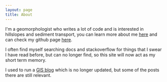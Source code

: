 ```yaml
---
layout: page
title: About
---
```


I'm a geomorphologist who writes a lot of code and is interested in hillslopes and
sediment transport, you can learn more about me [here](http://www.geos.ed.ac.uk/homes/s0675405/)
and can check my github page [here](https://github.com/sgrieve). 

I often find myself searching docs and stackoverflow for things that I swear I have read before,
but can no longer find, so this site will now act as my short term memory. 

I used to run a [GIS blog](http://pygis.blogspot.com) which is no longer updated, 
but some of the posts there are still relevant.